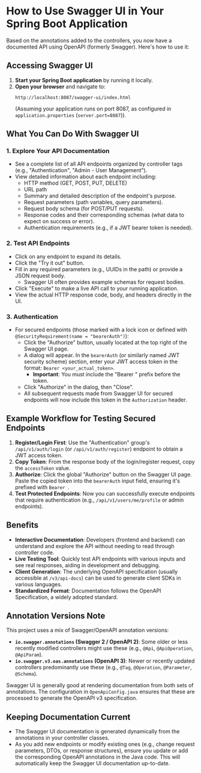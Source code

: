 
# How to Use Swagger UI in Your Spring Boot Application

Based on the annotations added to the controllers, you now have a documented API using OpenAPI (formerly Swagger). Here's how to use it:

## Accessing Swagger UI

1.  **Start your Spring Boot application** by running it locally.
2.  **Open your browser** and navigate to:
    ```
    http://localhost:8087/swagger-ui/index.html
    ```
    (Assuming your application runs on port 8087, as configured in `application.properties` (`server.port=8087`)).

## What You Can Do With Swagger UI

### 1. Explore Your API Documentation
*   See a complete list of all API endpoints organized by controller tags (e.g., "Authentication", "Admin - User Management").
*   View detailed information about each endpoint including:
    *   HTTP method (GET, POST, PUT, DELETE)
    *   URL path
    *   Summary and detailed description of the endpoint's purpose.
    *   Request parameters (path variables, query parameters).
    *   Request body schema (for POST/PUT requests).
    *   Response codes and their corresponding schemas (what data to expect on success or error).
    *   Authentication requirements (e.g., if a JWT bearer token is needed).

### 2. Test API Endpoints
*   Click on any endpoint to expand its details.
*   Click the "Try it out" button.
*   Fill in any required parameters (e.g., UUIDs in the path) or provide a JSON request body.
    *   Swagger UI often provides example schemas for request bodies.
*   Click "Execute" to make a live API call to your running application.
*   View the actual HTTP response code, body, and headers directly in the UI.

### 3. Authentication
*   For secured endpoints (those marked with a lock icon or defined with `@SecurityRequirement(name = "bearerAuth")`):
    *   Click the "Authorize" button, usually located at the top right of the Swagger UI page.
    *   A dialog will appear. In the `bearerAuth` (or similarly named JWT security scheme) section, enter your JWT access token in the format: `Bearer <your_actual_token>`.
        *   **Important**: You must include the "Bearer " prefix before the token.
    *   Click "Authorize" in the dialog, then "Close".
    *   All subsequent requests made from Swagger UI for secured endpoints will now include this token in the `Authorization` header.

## Example Workflow for Testing Secured Endpoints

1.  **Register/Login First**: Use the "Authentication" group's `/api/v1/auth/login` (or `/api/v1/auth/register`) endpoint to obtain a JWT access token.
2.  **Copy Token**: From the response body of the login/register request, copy the `accessToken` value.
3.  **Authorize**: Click the global "Authorize" button on the Swagger UI page. Paste the copied token into the `bearerAuth` input field, ensuring it's prefixed with `Bearer `.
4.  **Test Protected Endpoints**: Now you can successfully execute endpoints that require authentication (e.g., `/api/v1/users/me/profile` or admin endpoints).

## Benefits

*   **Interactive Documentation**: Developers (frontend and backend) can understand and explore the API without needing to read through controller code.
*   **Live Testing Tool**: Quickly test API endpoints with various inputs and see real responses, aiding in development and debugging.
*   **Client Generation**: The underlying OpenAPI specification (usually accessible at `/v3/api-docs`) can be used to generate client SDKs in various languages.
*   **Standardized Format**: Documentation follows the OpenAPI Specification, a widely adopted standard.

## Annotation Versions Note

This project uses a mix of Swagger/OpenAPI annotation versions:
*   **`io.swagger.annotations` (Swagger 2 / OpenAPI 2)**: Some older or less recently modified controllers might use these (e.g., `@Api`, `@ApiOperation`, `@ApiParam`).
*   **`io.swagger.v3.oas.annotations` (OpenAPI 3)**: Newer or recently updated controllers predominantly use these (e.g., `@Tag`, `@Operation`, `@Parameter`, `@Schema`).

Swagger UI is generally good at rendering documentation from both sets of annotations. The configuration in `OpenApiConfig.java` ensures that these are processed to generate the OpenAPI v3 specification.

## Keeping Documentation Current

*   The Swagger UI documentation is generated dynamically from the annotations in your controller classes.
*   As you add new endpoints or modify existing ones (e.g., change request parameters, DTOs, or response structures), ensure you update or add the corresponding OpenAPI annotations in the Java code. This will automatically keep the Swagger UI documentation up-to-date.